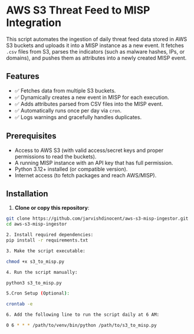# AWS S3 Threat Feed to MISP Integration

This script automates the ingestion of daily threat feed data stored in AWS S3 buckets and uploads it into a MISP instance as a new event. It fetches `.csv` files from S3, parses the indicators (such as malware hashes, IPs, or domains), and pushes them as attributes into a newly created MISP event.

## Features

- ✅ Fetches data from multiple S3 buckets.
- ✅ Dynamically creates a new event in MISP for each execution.
- ✅ Adds attributes parsed from CSV files into the MISP event.
- ✅ Automatically runs once per day via `cron`.
- ✅ Logs warnings and gracefully handles duplicates.

## Prerequisites

- Access to AWS S3 (with valid access/secret keys and proper permissions to read the buckets).
- A running MISP instance with an API key that has full permission.
- Python 3.12+ installed (or compatible version).
- Internet access (to fetch packages and reach AWS/MISP).

## Installation

1. **Clone or copy this repository**:

```bash
git clone https://github.com/jarvishdinocent/aws-s3-misp-ingestor.git
cd aws-s3-misp-ingestor

2. Install required dependencies:
pip install -r requirements.txt

3. Make the script executable:

chmod +x s3_to_misp.py

4. Run the script manually:

python3 s3_to_misp.py

5.Cron Setup (Optional):

crontab -e

6. Add the following line to run the script daily at 6 AM:

0 6 * * * /path/to/venv/bin/python /path/to/s3_to_misp.py
